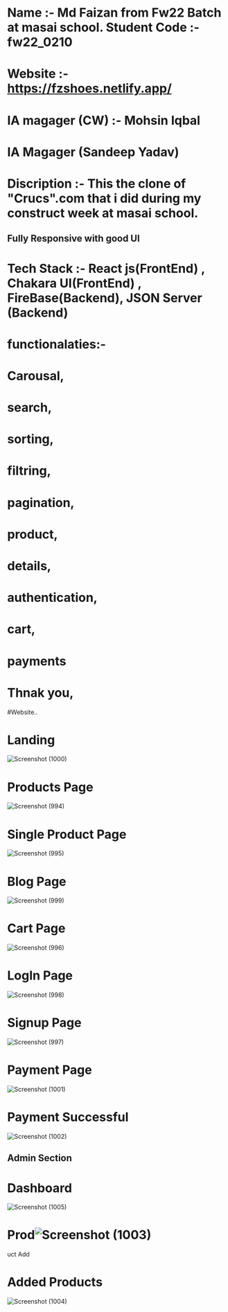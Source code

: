 # Name :- Md Faizan from Fw22 Batch at masai school. Student Code :- fw22_0210

# Website :- https://fzshoes.netlify.app/

# IA magager (CW) :- Mohsin Iqbal

# IA Magager (Sandeep Yadav)

# Discription :- This the clone of "Crucs".com that i did during my construct week at masai school.

## Fully Responsive with good UI

# Tech Stack :- React js(FrontEnd) , Chakara UI(FrontEnd) , FireBase(Backend), JSON Server (Backend)

# functionalaties:-

# Carousal,

# search,

# sorting,

# filtring,

# pagination,

# product,

# details,

# authentication,

# cart,

# payments

# Thnak you,

#Website..
# Landing
![Screenshot (1000)](https://user-images.githubusercontent.com/106812942/214018158-224d47c0-2f3e-4a72-bc00-53ea918e6fdf.png)

# Products Page
![Screenshot (994)](https://user-images.githubusercontent.com/106812942/214018400-78c2a55f-192b-4f9e-8da3-5b8edf8aa344.png)

# Single Product Page
![Screenshot (995)](https://user-images.githubusercontent.com/106812942/214018631-71144f2c-a437-4a46-95c3-ab753a569436.png)

# Blog Page
![Screenshot (999)](https://user-images.githubusercontent.com/106812942/214019745-dda20d6b-58b8-432b-84f1-a456f026de76.png)

# Cart Page
![Screenshot (996)](https://user-images.githubusercontent.com/106812942/214019904-72366854-55ac-42e3-ac65-79aa91578219.png)

# LogIn Page
![Screenshot (998)](https://user-images.githubusercontent.com/106812942/214021503-556cc91d-69f7-4034-8261-a61017bedc40.png)

# Signup Page
![Screenshot (997)](https://user-images.githubusercontent.com/106812942/214021522-626b3de2-e46b-4e3b-b583-62301640b1b2.png)

# Payment Page
![Screenshot (1001)](https://user-images.githubusercontent.com/106812942/214022097-0845cb6f-ea0b-481e-9784-805e8d87ff96.png)
 
# Payment Successful
![Screenshot (1002)](https://user-images.githubusercontent.com/106812942/214022161-4cb0f403-a39c-4e29-845e-736a7f99712f.png)


## Admin Section

# Dashboard
![Screenshot (1005)](https://user-images.githubusercontent.com/106812942/214022635-fc17da3f-3b84-4edf-8d7c-a8b716950c9a.png)

# Prod![Screenshot (1003)](https://user-images.githubusercontent.com/106812942/214022727-1851b787-41ff-4de0-af4b-43450071379a.png)
uct Add

# Added Products
![Screenshot (1004)](https://user-images.githubusercontent.com/106812942/214022778-ea65c434-bb44-4e3b-a3c6-b54de35db312.png)

